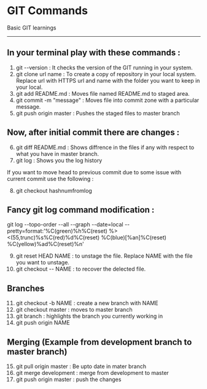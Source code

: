 # GIT Commands
Basic GIT learnings

----------------------
## In your terminal play with these commands :

1. git --version  : It checks the version of the GIT running in your system. 
2. git clone url name  : To create a copy of repository in your local system. Replace url with HTTPS url and name with   the folder you want to keep in your local. 
3. git add README.md   : Moves file named README.md to staged area. 
4. git commit -m "message" : Moves file into commit zone with a particular message.
5. git push origin master : Pushes the staged files to master branch
 
## Now, after initial commit there are changes  : 

6. git diff README.md  : Shows diffrence in the files if any with respect to what you have in master branch. 
7. git log   : Shows you the log history

If you want to move head to previous commit due to some issue with current commit use the following :

8. git checkout hashnumfromlog

## Fancy git log command modification : 
  
  git log --topo-order --all --graph --date=local --pretty=format:'%C(green)%h%C(reset) %><(55,trunc)%s%C(red)%d%C(reset) %C(blue)[%an]%C(reset) %C(yellow)%ad%C(reset)%n'

9. git reset HEAD NAME : to unstage the file. Replace NAME with the file you want to unstage. 
10. git checkout -- NAME : to recover the delected file.


## Branches

11. git checkout -b NAME : create a new branch with NAME
12. git checkout master  : moves to master branch
13. git branch           : highlights the branch you currently working in  
14. git push origin NAME

## Merging (Example from development branch to master branch)

15. git pull origin master  : Be upto date in mater branch
16. git merge development	: merge from development to master
17. git push origin master	: push the changes


